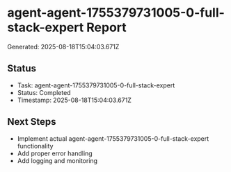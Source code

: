 # agent-agent-1755379731005-0-full-stack-expert Report

Generated: 2025-08-18T15:04:03.671Z

## Status
- Task: agent-agent-1755379731005-0-full-stack-expert
- Status: Completed
- Timestamp: 2025-08-18T15:04:03.671Z

## Next Steps
- Implement actual agent-agent-1755379731005-0-full-stack-expert functionality
- Add proper error handling
- Add logging and monitoring
